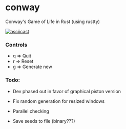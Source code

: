 # conway
Conway's Game of Life in Rust (using rustty)

[![asciicast](https://asciinema.org/a/boni9ekma5lrutdbpy0cldxxx.png)](https://asciinema.org/a/boni9ekma5lrutdbpy0cldxxx)

### Controls
* q => Quit
* r => Reset
* g => Generate new


### Todo:
* Dev phased out in favor of graphical piston version

* Fix random generation for resized windows
* Parallel checking
* Save seeds to file (binary???)
